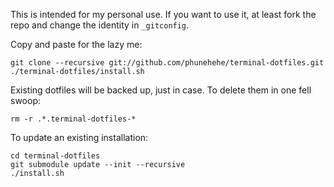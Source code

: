 This is intended for my personal use. If you want to use it, at least fork the repo and change the identity in `_gitconfig`.

Copy and paste for the lazy me:

    git clone --recursive git://github.com/phunehehe/terminal-dotfiles.git
    ./terminal-dotfiles/install.sh

Existing dotfiles will be backed up, just in case. To delete them in one fell swoop:

    rm -r .*.terminal-dotfiles-*

To update an existing installation:

    cd terminal-dotfiles
    git submodule update --init --recursive
    ./install.sh
